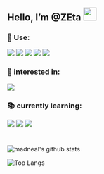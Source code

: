 #
## Hello, I’m @ZEta  <img src="https://raw.githubusercontent.com/MartinHeinz/MartinHeinz/master/wave.gif" width="30px">  
 

### 🔧 Use: 

![](https://img.shields.io/badge/TOOLS-PYTHON-informational?style=flat&logo=<LOGO_NAME>&logoColor=white&color=blue)
![](https://img.shields.io/badge/TOOLS-VUE-informational?style=flat&logo=<LOGO_NAME>&logoColor=white&color=2bbc8a)
![](https://img.shields.io/badge/FRAME-Pytorch-informational?style=flat&logo=<LOGO_NAME>&logoColor=white&color=15ff00)
![](https://img.shields.io/badge/OS-Linux-informational?style=flat&logo=<LOGO_NAME>&logoColor=white&color=fd53f5)
![](https://img.shields.io/badge/OS-MacOS-informational?style=flat&logo=<LOGO_NAME>&logoColor=white&color=fd53ff)


### 💖 interested in:  

![](https://img.shields.io/badge/Computer_Vision-informational?style=flat&logo=<LOGO_NAME>&logoColor=white&color=ff00bb)



### 📚 currently learning:  

![](https://img.shields.io/badge/Model-Gan-informational?style=flat&logo=<LOGO_NAME>&logoColor=white&color=fd53ff)
![](https://img.shields.io/badge/Model-LSTM-informational?style=flat&logo=<LOGO_NAME>&logoColor=white&color=fd53ff)
![](https://img.shields.io/badge/TOOLS-MPI-informational?style=flat&logo=<LOGO_NAME>&logoColor=white&color=blue)

#

![madneal's github stats](https://github-readme-stats.vercel.app/api?username=Zeta-qixi&show_icons=true&theme=radical)


![Top Langs](https://github-readme-stats.vercel.app/api/top-langs/?username=Zeta-qixi&layout=compact&theme=dark)
<!---
Zeta-qixi/Zeta-qixi is a ✨ special ✨ repository because its `README.md` (this file) appears on your GitHub profile.
You can click the Preview link to take a look at your changes.
--->
